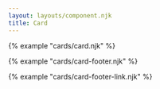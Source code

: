 ```yaml
---
layout: layouts/component.njk
title: Card
---
```


{% example "cards/card.njk" %}

{% example "cards/card-footer.njk" %}

{% example "cards/card-footer-link.njk" %}
